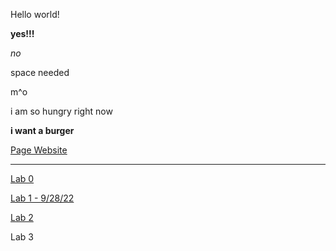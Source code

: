 Hello world!

**yes!!!**

*no*

space needed 

m^o

i am so hungry right now 

**i want a burger**

[Page Website](https://kyle-trinh-ucsd.github.io/cse15l-lab-reports/)
___
[Lab 0](https://kyle-trinh-ucsd.github.io/cse15l-lab-reports/lab-report-1-week-0.html)

[Lab 1 - 9/28/22](https://kyle-trinh-ucsd.github.io/cse15l-lab-reports/cse15l-lab1.html)

[Lab 2](lab2.md)

Lab 3